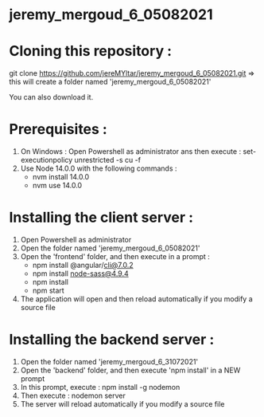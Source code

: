 # jeremy_mergoud_6_05082021

# Cloning this repository :
git clone https://github.com/jereMYltar/jeremy_mergoud_6_05082021.git
=> this will create a folder named 'jeremy_mergoud_6_05082021'

You can also download it.

# Prerequisites :
1. On Windows : Open Powershell as administrator ans then execute :
    set-executionpolicy unrestricted -s cu -f
2. Use Node 14.0.0 with the following commands :
    * nvm install 14.0.0
    * nvm use 14.0.0

# Installing the client server :
1. Open Powershell as administrator
2. Open the folder named 'jeremy_mergoud_6_05082021'
3. Open the 'frontend' folder, and then execute in a prompt :
    * npm install @angular/cli@7.0.2
    * npm install node-sass@4.9.4
    * npm install
    * npm start
4. The application will open and then reload automatically if you modify a source file

# Installing the backend server :
1. Open the folder named 'jeremy_mergoud_6_31072021'
2. Open the 'backend' folder, and then execute 'npm install' in a NEW prompt
3. In this prompt, execute : npm install -g nodemon
4. Then execute : nodemon server
5. The server will reload automatically if you modify a source file

